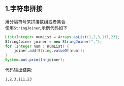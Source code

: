 ## 1.字符串拼接  

用分隔符号来拼接数组或者集合.  
使用`StringJoiner`,示例代码如下  
```java
List<Integer> numList = Arrays.asList(1,2,3,111,23);
StringJoiner joiner = new StringJoiner(",");
for (Integer num : numList) {
    joiner.add(String.valueOf(num));
}
System.out.println(joiner);
```
代码输出结果:  
```
1,2,3,111,23
```

